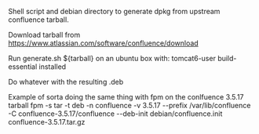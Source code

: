 Shell script and debian directory to generate dpkg from upstream confluence tarball.

Download tarball from https://www.atlassian.com/software/confluence/download

Run generate.sh ${tarball} on an ubuntu box with:
tomcat6-user build-essential
installed

Do whatever with the resulting .deb

Example of sorta doing the same thing with fpm on the conlfuence 3.5.17 tarball
fpm -s tar -t deb -n confluence -v 3.5.17 --prefix /var/lib/confluence 
-C confluence-3.5.17/confluence  --deb-init debian/confluence.init confluence-3.5.17.tar.gz